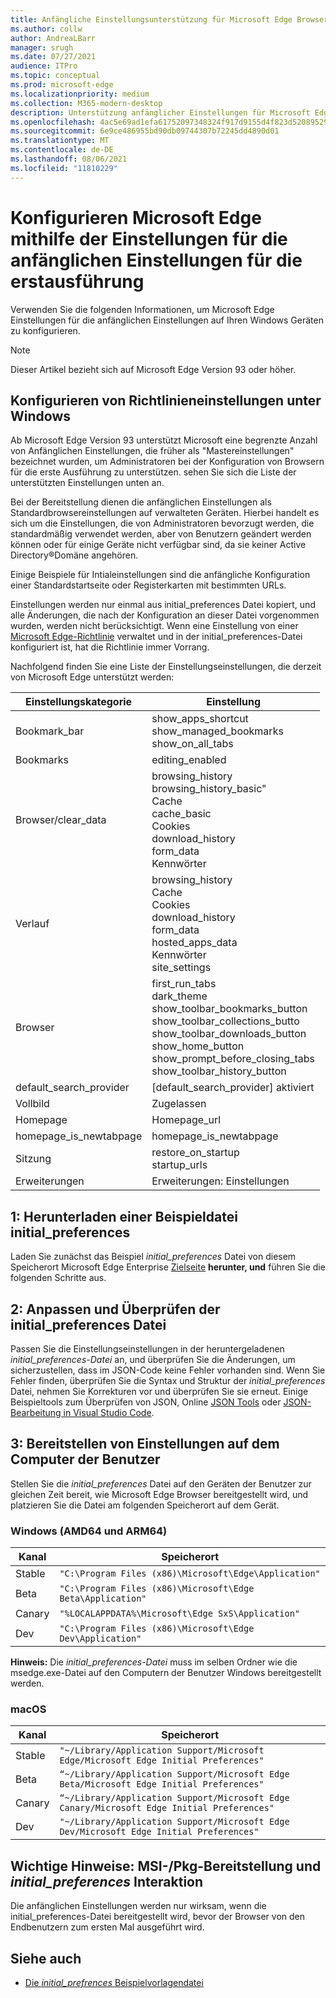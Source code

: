 ```yaml
---
title: Anfängliche Einstellungsunterstützung für Microsoft Edge Browser
ms.author: collw
author: AndreaLBarr
manager: srugh
ms.date: 07/27/2021
audience: ITPro
ms.topic: conceptual
ms.prod: microsoft-edge
ms.localizationpriority: medium
ms.collection: M365-modern-desktop
description: Unterstützung anfänglicher Einstellungen für Microsoft Edge Browser.
ms.openlocfilehash: 4ac5e69ad1efa61752097348324f917d9155d4f823d520895296c8ab01d7065c
ms.sourcegitcommit: 6e9ce486955bd90db09744307b72245dd4890d01
ms.translationtype: MT
ms.contentlocale: de-DE
ms.lasthandoff: 08/06/2021
ms.locfileid: "11810229"
---
```

# <a name="configure-microsoft-edge-using-initial-preferences-settings-for-the-first-run"></a>Konfigurieren Microsoft Edge mithilfe der Einstellungen für die anfänglichen Einstellungen für die erstausführung

Verwenden Sie die folgenden Informationen, um Microsoft Edge Einstellungen für die anfänglichen Einstellungen auf Ihren Windows Geräten zu konfigurieren.

> [!Note]
> Dieser Artikel bezieht sich auf Microsoft Edge Version 93 oder höher.

## <a name="configure-policy-settings-on-windows"></a>Konfigurieren von Richtlinieneinstellungen unter Windows

Ab Microsoft Edge Version 93 unterstützt Microsoft eine begrenzte Anzahl von Anfänglichen Einstellungen, die früher als "Mastereinstellungen" bezeichnet wurden, um Administratoren bei der Konfiguration von Browsern für die erste Ausführung zu unterstützen. sehen Sie sich die Liste der unterstützten Einstellungen unten an.  

Bei der Bereitstellung dienen die anfänglichen Einstellungen als Standardbrowsereinstellungen auf verwalteten Geräten. Hierbei handelt es sich um die Einstellungen, die von Administratoren bevorzugt werden, die standardmäßig verwendet werden, aber von Benutzern geändert werden können oder für einige Geräte nicht verfügbar sind, da sie keiner Active Directory®Domäne angehören.

Einige Beispiele für Intialeinstellungen sind die anfängliche Konfiguration einer Standardstartseite oder Registerkarten mit bestimmten URLs.

Einstellungen werden nur einmal aus initial_preferences Datei kopiert, und alle Änderungen, die nach der Konfiguration an dieser Datei vorgenommen wurden, werden nicht berücksichtigt. Wenn eine Einstellung von einer [Microsoft Edge-Richtlinie](/deployedge/microsoft-edge-policies) verwaltet und in der initial_preferences-Datei konfiguriert ist, hat die Richtlinie immer Vorrang.

Nachfolgend finden Sie eine Liste der Einstellungseinstellungen, die derzeit von Microsoft Edge unterstützt werden:

| Einstellungskategorie | Einstellung |
| - | - |
| Bookmark_bar | show_apps_shortcut<br>show_managed_bookmarks<br>show_on_all_tabs |
| Bookmarks | editing_enabled |
| Browser/clear_data | browsing_history<br>browsing_history_basic"<br>Cache<br>cache_basic<br>Cookies<br>download_history<br>form_data<br>Kennwörter |
| Verlauf | browsing_history<br>Cache<br>Cookies<br>download_history<br>form_data<br>hosted_apps_data<br>Kennwörter<br>site_settings |
| Browser | first_run_tabs<br>dark_theme<br>show_toolbar_bookmarks_button<br>show_toolbar_collections_butto<br>show_toolbar_downloads_button<br>show_home_button<br>show_prompt_before_closing_tabs<br>show_toolbar_history_button |
| default_search_provider | [default_search_provider] aktiviert |
| Vollbild | Zugelassen |
| Homepage | Homepage_url |
| homepage_is_newtabpage | homepage_is_newtabpage |
| Sitzung | restore_on_startup<br>startup_urls |
| Erweiterungen | Erweiterungen: Einstellungen |

## <a name="1-download-an-example-initial_preferences-file"></a>1: Herunterladen einer Beispieldatei initial_preferences

Laden Sie zunächst das Beispiel *initial_preferences* Datei von diesem Speicherort Microsoft Edge Enterprise [Zielseite](https://www.microsoft.com/edge/business/download) **herunter, und** führen Sie die folgenden Schritte aus.

## <a name="2-customize-and-validate-the-initial_preferences-file"></a>2: Anpassen und Überprüfen der initial_preferences Datei

Passen Sie die Einstellungseinstellungen in der heruntergeladenen *initial_preferences-Datei* an, und überprüfen Sie die Änderungen, um sicherzustellen, dass im JSON-Code keine Fehler vorhanden sind. Wenn Sie Fehler finden, überprüfen Sie die Syntax und Struktur der *initial_preferences* Datei, nehmen Sie Korrekturen vor und überprüfen Sie sie erneut. Einige Beispieltools zum Überprüfen von JSON, Online [JSON Tools](https://jsonformatter.org/) oder [JSON-Bearbeitung in Visual Studio Code](https://code.visualstudio.com/docs/languages/json).

## <a name="3-deploy-preferences-to-users-computer"></a>3: Bereitstellen von Einstellungen auf dem Computer der Benutzer

Stellen Sie die *initial_preferences* Datei auf den Geräten der Benutzer zur gleichen Zeit bereit, wie Microsoft Edge Browser bereitgestellt wird, und platzieren Sie die Datei am folgenden Speicherort auf dem Gerät.

### <a name="windows-amd64-and-arm64"></a>Windows (AMD64 und ARM64)

| Kanal | Speicherort |
| - | - |
| Stable | `"C:\Program Files (x86)\Microsoft\Edge\Application"` |
| Beta | `"C:\Program Files (x86)\Microsoft\Edge Beta\Application"` |
|Canary | `"%LOCALAPPDATA%\Microsoft\Edge SxS\Application"` |
| Dev | `"C:\Program Files (x86)\Microsoft\Edge Dev\Application"` |

**Hinweis:** Die *initial_preferences-Datei* muss im selben Ordner wie die msedge.exe-Datei auf den Computern der Benutzer Windows bereitgestellt werden.  

### <a name="macos"></a>macOS

| Kanal | Speicherort |
| - | - |
| Stable | `"~/Library/Application Support/Microsoft Edge/Microsoft Edge Initial Preferences"` |
| Beta | `“~/Library/Application Support/Microsoft Edge Beta/Microsoft Edge Initial Preferences"` |
| Canary | `“~/Library/Application Support/Microsoft Edge Canary/Microsoft Edge Initial Preferences"` |
| Dev | `"~/Library/Application Support/Microsoft Edge Dev/Microsoft Edge Initial Preferences"` |

## <a name="important-notes-msi--pkg-deployment-and-initial_preferences-interaction"></a>Wichtige Hinweise: MSI-/Pkg-Bereitstellung und *initial_preferences* Interaktion

Die anfänglichen Einstellungen werden nur wirksam, wenn die initial_preferences-Datei bereitgestellt wird, bevor der Browser von den Endbenutzern zum ersten Mal ausgeführt wird.  

## <a name="see-also"></a>Siehe auch

- [Die *initial_prefrences* Beispielvorlagendatei](https://www.microsoft.com/edge/business/download)
